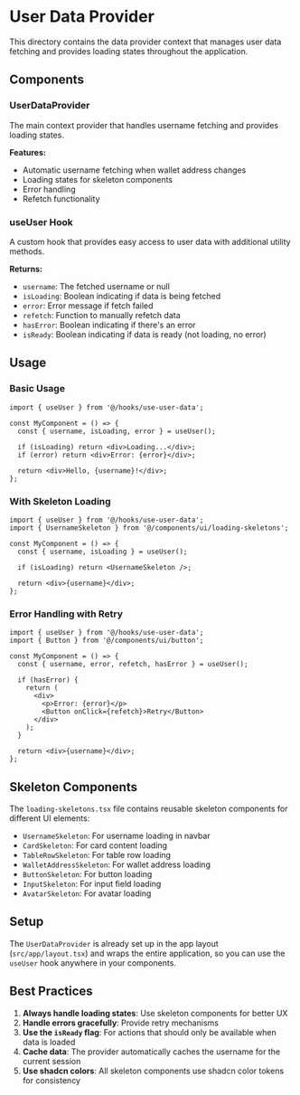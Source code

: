 # User Data Provider

This directory contains the data provider context that manages user data fetching and provides loading states throughout the application.

## Components

### UserDataProvider

The main context provider that handles username fetching and provides loading states.

**Features:**

- Automatic username fetching when wallet address changes
- Loading states for skeleton components
- Error handling
- Refetch functionality

### useUser Hook

A custom hook that provides easy access to user data with additional utility methods.

**Returns:**

- `username`: The fetched username or null
- `isLoading`: Boolean indicating if data is being fetched
- `error`: Error message if fetch failed
- `refetch`: Function to manually refetch data
- `hasError`: Boolean indicating if there's an error
- `isReady`: Boolean indicating if data is ready (not loading, no error)

## Usage

### Basic Usage

```tsx
import { useUser } from '@/hooks/use-user-data';

const MyComponent = () => {
  const { username, isLoading, error } = useUser();

  if (isLoading) return <div>Loading...</div>;
  if (error) return <div>Error: {error}</div>;

  return <div>Hello, {username}!</div>;
};
```

### With Skeleton Loading

```tsx
import { useUser } from '@/hooks/use-user-data';
import { UsernameSkeleton } from '@/components/ui/loading-skeletons';

const MyComponent = () => {
  const { username, isLoading } = useUser();

  if (isLoading) return <UsernameSkeleton />;

  return <div>{username}</div>;
};
```

### Error Handling with Retry

```tsx
import { useUser } from '@/hooks/use-user-data';
import { Button } from '@/components/ui/button';

const MyComponent = () => {
  const { username, error, refetch, hasError } = useUser();

  if (hasError) {
    return (
      <div>
        <p>Error: {error}</p>
        <Button onClick={refetch}>Retry</Button>
      </div>
    );
  }

  return <div>{username}</div>;
};
```

## Skeleton Components

The `loading-skeletons.tsx` file contains reusable skeleton components for different UI elements:

- `UsernameSkeleton`: For username loading in navbar
- `CardSkeleton`: For card content loading
- `TableRowSkeleton`: For table row loading
- `WalletAddressSkeleton`: For wallet address loading
- `ButtonSkeleton`: For button loading
- `InputSkeleton`: For input field loading
- `AvatarSkeleton`: For avatar loading

## Setup

The `UserDataProvider` is already set up in the app layout (`src/app/layout.tsx`) and wraps the entire application, so you can use the `useUser` hook anywhere in your components.

## Best Practices

1. **Always handle loading states**: Use skeleton components for better UX
2. **Handle errors gracefully**: Provide retry mechanisms
3. **Use the `isReady` flag**: For actions that should only be available when data is loaded
4. **Cache data**: The provider automatically caches the username for the current session
5. **Use shadcn colors**: All skeleton components use shadcn color tokens for consistency
